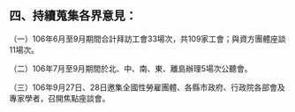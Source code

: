 ## 四、持續蒐集各界意見：

（一）106年6月至9月期間合計拜訪工會33場次，共109家工會；與資方團體座談11場次。

（二）106年7月至9月期間於北、中、南、東、離島辦理5場次公聽會。

（三）106年9月27日、28日邀集全國性勞雇團體、各縣市政府、行政院各部會及專家學者，召開焦點座談會。
